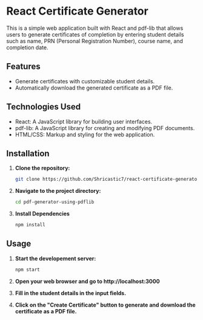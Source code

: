 # React Certificate Generator

This is a simple web application built with React and pdf-lib that allows users to generate certificates of completion by entering student details such as name, PRN (Personal Registration Number), course name, and completion date.

## Features

- Generate certificates with customizable student details.
- Automatically download the generated certificate as a PDF file.

## Technologies Used

- React: A JavaScript library for building user interfaces.
- pdf-lib: A JavaScript library for creating and modifying PDF documents.
- HTML/CSS: Markup and styling for the web application.

## Installation

1. **Clone the repository:**

   ```bash
   git clone https://github.com/Shricastic7/react-certificate-generator.git

2. **Navigate to the project directory:**
   ```bash
   cd pdf-generator-using-pdflib

3. **Install Dependencies** 
     ```bash
     npm install 

## Usage

1. **Start the developement server:**
     ```bash
     npm start

2. **Open your web browser and go to http://localhost:3000**

3. **Fill in the student details in the input fields.**

4. **Click on the "Create Certificate" button to generate and download the certificate as a PDF file.**





